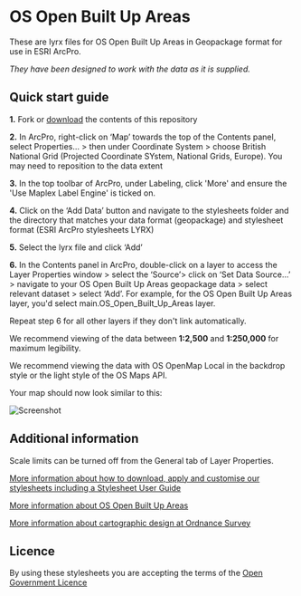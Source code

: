 # OS Open Built Up Areas

These are lyrx files for OS Open Built Up Areas in Geopackage format for use in ESRI ArcPro.

*They have been designed to work with the data as it is supplied.*

## Quick start guide

**1.**  Fork or [download](https://github.com/OrdnanceSurvey/OS-Open-Built-Up-Areas-stylesheets/archive/master.zip) the contents of this repository

**2.**  In ArcPro, right-click on ‘Map’ towards the top of the Contents panel, select Properties… > then under Coordinate System > choose British National Grid (Projected Coordinate SYstem, National Grids, Europe). You may need to reposition to the data extent

**3.**  In the top toolbar of ArcPro, under Labeling, click 'More' and ensure the 'Use Maplex Label Engine' is ticked on.

**4.**  Click on the ‘Add Data’ button and navigate to the stylesheets folder and the directory that matches your data format (geopackage) and stylesheet format (ESRI ArcPro stylesheets LYRX)

**5.**  Select the lyrx file and click ‘Add’

**6.**  In the Contents panel in ArcPro, double-click on a layer to access the Layer Properties window > select the ‘Source’> click on ‘Set Data Source…’ > navigate to your OS Open Built Up Areas geopackage data > select relevant dataset > select ‘Add’. For example, for the OS Open Built Up Areas layer, you'd select main.OS_Open_Built_Up_Areas layer.

Repeat step 6 for all other layers if they don't link automatically.

We recommend viewing of the data between **1:2,500** and **1:250,000** for maximum legibility.

We recommend viewing the data with OS OpenMap Local in the backdrop style or the light style of the OS Maps API.


Your map should now look similar to this: 

  ![Screenshot](https://github.com/OrdnanceSurvey/OS-Open-Built-Up-Areas-stylesheets/raw/master/Geopackage%20stylesheets/ESRI%20ArcPro%20stylesheets%20(LYRX)/images/BuiltUpAreas.JPG "Screenshot of the Built Up Areas layer over the OS Maps API in light style")


## Additional information

Scale limits can be turned off from the General tab of Layer Properties.

[More information about how to download, apply and customise our stylesheets including a Stylesheet User Guide](http://www.ordnancesurvey.co.uk/resources/carto-design/cartographic-stylesheets.html)

[More information about OS Open Built Up Areas](http://www.ordnancesurvey.co.uk/business-and-government/products/os-open-built-up-areas.html)

[More information about cartographic design at Ordnance Survey](https://www.ordnancesurvey.co.uk/resources/carto-design/)

## Licence

By using these stylesheets you are accepting the terms of the [Open Government Licence](http://www.nationalarchives.gov.uk/doc/open-government-licence/)
